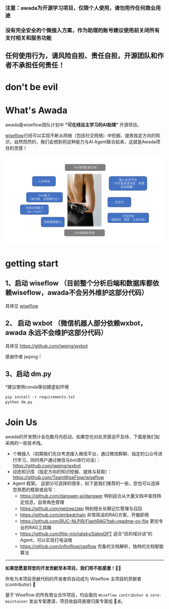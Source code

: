 ### 注意：awada为开源学习项目，仅限个人使用，请勿用作任何商业用途

### 没有完全安全的个微接入方案，作为助理的账号建议使用前关闭所有支付相关和服务功能

## 任何使用行为，请风险自担、责任自担，开源团队和作者不承担任何责任！

# don't be evil

# What's Awada

awada是wiseflow团队计划中 **“可在线自主学习的AI助理”** 开源项目。

[wiseflow](https://github.com/TeamWiseFlow/wiseflow)已经可以实现不断从网络（包括社交网络）中挖掘、提炼指定方向的知识，自然而然的，我们会想到将这种能力与AI Agent联合起来，这就是Awada项目的灵感！

<img alt="scope" src="asset/2024H1Plan.png" width="960"/>

# getting start

## 1、启动 wiseflow （目前整个分析后端和数据库都依赖wiseflow，awada不会另外维护这部分代码）

具体见 [wiseflow](https://github.com/TeamWiseFlow/wiseflow)

## 2、 启动 wxbot （微信机器人部分依赖wxbot，awada 永远不会维护这部分代码）

具体见 https://github.com/jwping/wxbot

感谢作者 jwping！

## 3、启动 dm.py

*建议使用conda等创建虚拟环境

```commandline
pip install -r requirements.txt
python dm.py
```


# Join Us

awada的开发预计会在数月内启动，如果您也对此灵感迫不及待，下面是我们拟采用的一些技术栈。

- 个微接入（初期我们先仅考虑接入微信平台，通过微信群聊、指定的公众号进行学习，同时用户通过微信与bot进行对话）： https://github.com/jwping/wxbot
- 动态知识库（指定方向的知识挖掘、提炼与获取）： https://github.com/TeamWiseFlow/wiseflow
- Agent 框架。 这部分可选择的很多，如下是我们推荐的一些，您也可以选择您熟悉的框架或自写：
  - https://github.com/danswer-ai/danswer 特别适合从大量文档中查找特定信息，自带角色管理
  - https://github.com/getzep/zep 特别擅长长期记忆管理与召回
  - https://github.com/embedchain 非常简洁的RAG方案，开箱即用
  - https://github.com/RUC-NLPIR/FlashRAG?tab=readme-ov-file 更加专业的RAG工具箱
  - https://github.com/filip-michalsky/SalesGPT 适合“目的域对话”的Agent，可以实现打电话哦
  - https://github.com/infiniflow/ragflow 完备的文档解析，独特的文档智能算法

---

**如果您愿意将您的开发贡献至本项目，我们将不胜感激！🚀💖**

所有为本项目贡献代码的开发者将自动成为 Wiseflow 主项目的贡献者 (contributor) 🎉

基于 Wiseflow 的所有商业合作项目，均会面向 `Wiseflow contributor & core-maintainer` 发出专案邀请，项目收益将直接归属专案组 💼💰。